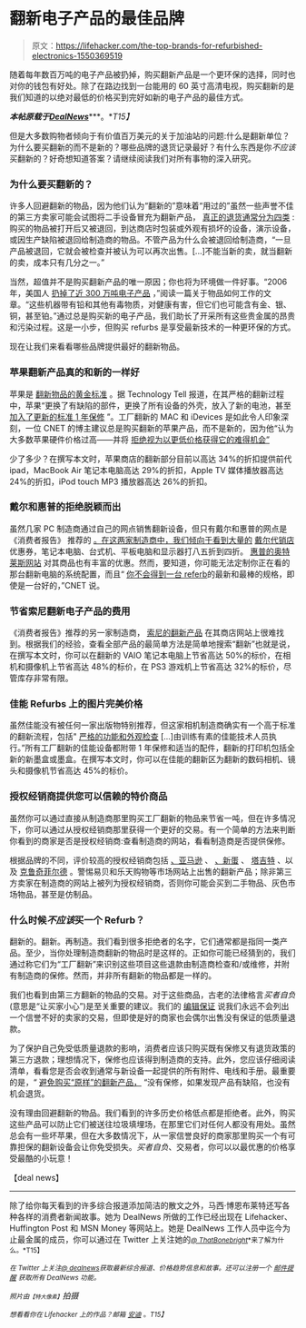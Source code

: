 # 翻新电子产品的最佳品牌

> 原文：<https://lifehacker.com/the-top-brands-for-refurbished-electronics-1550369519>

随着每年数百万吨的电子产品被扔掉，购买翻新产品是一个更环保的选择，同时也对你的钱包有好处。除了在路边找到一台能用的 60 英寸高清电视，购买翻新的是我们知道的以绝对最低的价格买到完好如新的电子产品的最佳方式。



***本帖原载于***[***DealNews***](http://dealnews.com/features/The-Top-Brands-for-Refurbished-Electronics-Offer-Discounts-of-Up-to-50-/908214.html)***。**T15】*

但是大多数购物者倾向于有价值百万美元的关于加油站的问题:什么是翻新单位？为什么要买翻新的而不是新的？哪些品牌的退货记录最好？有什么东西是你*不应该*买翻新的？好奇想知道答案？请继续阅读我们对所有事物的深入研究。

### 为什么要买翻新的？

许多人回避翻新的物品，因为他们认为“翻新的”意味着“用过的”虽然一些声誉不佳的第三方卖家可能会试图将二手设备冒充为翻新产品， [真正的退货通常分为四类](https://lifehacker.com/6-common-tech-myths-that-cost-you-money-5972780) :购买的物品被打开后又被退回，到达商店时包装或外观有损坏的设备，演示设备，或因生产缺陷被退回给制造商的物品。不管产品为什么会被退回给制造商，“一旦产品被退回，它就会被检查并被认为可以再次出售。[...]不能当新的卖，就当翻新的卖，成本只有几分之一。”

当然，超值并不是购买翻新产品的唯一原因；你也将为环境做一件好事。“2006 年，美国人 [扔掉了近 300 万吨电子产品](http://dealnews.com/lw/artclick.html?2,908214,4890723) ，”阅读一篇关于物品如何工作的文章。“这些机器带有铅和其他有毒物质，对健康有害，但它们也可能含有金、银、铜，甚至铂。”通过总是购买新的电子产品，我们助长了开采所有这些贵金属的昂贵和污染过程。这是一小步，但购买 refurbs 是享受最新技术的一种更环保的方式。

现在让我们来看看哪些品牌提供最好的翻新物品。

### 苹果翻新产品真的和新的一样好

苹果是 [翻新物品的黄金标准](http://dealnews.com/lw/artclick.html?2,908214,4890771) 。据 Technology Tell 报道，在其严格的翻新过程中，苹果“更换了有缺陷的部件，更换了所有设备的外壳，放入了新的电池，甚至 [加入了更新的标准 1 年保修](http://dealnews.com/lw/artclick.html?2,908214,4890726) ”。工厂翻新的 MAC 和 iDevices 是如此令人印象深刻，一位 CNET 的博主建议总是购买翻新的苹果产品，而不是新的，因为他“认为大多数苹果硬件价格过高——并将 [拒绝视为以更低价格获得它的难得机会”](http://dealnews.com/lw/artclick.html?2,908214,4890729)

少了多少？在撰写本文时，苹果商店的翻新部分目前以高达 34%的折扣提供前代 ipad，MacBook Air 笔记本电脑高达 29%的折扣，Apple TV 媒体播放器高达 24%的折扣，iPod touch MP3 播放器高达 26%的折扣。

### 戴尔和惠普的拒绝脱颖而出

虽然几家 PC 制造商通过自己的网点销售翻新设备，但只有戴尔和惠普的网点是《消费者报告》 推荐的 [。在这两家制造商中，我们倾向于看到大量的](http://dealnews.com/lw/artclick.html?2,908214,4890732) [戴尔代销店](http://dealnews.com/lw/artclick.html?2,908214,4890774) 优惠券，笔记本电脑、台式机、平板电脑和显示器打八五折到四折。 [惠普的奥特莱斯网站](http://dealnews.com/lw/artclick.html?2,908214,4890777) 对其商品也有丰富的优惠。然而，要知道，你可能无法定制你正在看的那台翻新电脑的系统配置，而且“ [你不会得到一台 referb](http://dealnews.com/lw/artclick.html?2,908214,4890735)的最新和最棒的规格，即使是一台好的，”CNET 说。

### 节省索尼翻新电子产品的费用

《消费者报告》推荐的另一家制造商， [索尼的翻新产品](http://dealnews.com/lw/artclick.html?2,908214,4890780) 在其商店网站上很难找到。根据我们的经验，查看全部产品的最简单方法是简单地搜索“翻新”也就是说，在撰写本文时，你可以在翻新的 VAIO 笔记本电脑上节省高达 50%的标价，在相机和摄像机上节省高达 48%的标价，在 PS3 游戏机上节省高达 32%的标价，尽管库存非常有限。

### 佳能 Refurbs 上的图片完美价格

虽然佳能没有被任何一家出版物特别推荐，但这家相机制造商确实有一个高于标准的翻新流程，包括" [严格的功能和外观检查](http://dealnews.com/lw/artclick.html?2,908214,4890738) [...]由训练有素的佳能技术人员执行。”所有工厂翻新的佳能设备都附带 1 年保修和适当的配件，翻新的打印机包括全新的新墨盒或墨盒。在撰写本文时，你可以在佳能的翻新区为翻新的数码相机、镜头和摄像机节省高达 45%的标价。

### 授权经销商提供您可以信赖的特价商品

虽然你可以通过直接从制造商那里购买工厂翻新的物品来节省一吨，但在许多情况下，你可以通过从授权经销商那里获得一个更好的交易。有一个简单的方法来判断你看到的商家是否是授权经销商:查看制造商的网站，看看制造商是否提供保修。

根据品牌的不同，评价较高的授权经销商包括 [、亚马逊](http://dealnews.com/s313/Amazon/) 、 [、新蛋](http://dealnews.com/s504/Newegg/) 、 [塔吉特](http://dealnews.com/s318/Target/) 、以及 [克鲁奇菲尔德](http://dealnews.com/s912/Crutchfield/) 。警惕易贝和乐天购物等市场网站上出售的翻新产品；除非第三方卖家在制造商的网站上被列为授权经销商，否则你可能会买到二手物品、灰色市场物品，甚至是仿制品。

### 什么时候*不应该*买一个 Refurb？

翻新的。翻新。再制造。我们看到很多拒绝者的名字，它们通常都是指同一类产品。至少，当你处理制造商翻新的物品时是这样的。正如你可能已经猜到的，我们通过称它们为“工厂翻新”来识别这些项目这些退款由制造商检查和/或维修，并附有制造商的保修。然而，并非所有翻新的物品都是一样的。

我们也看到由第三方翻新的物品的交易。对于这些商品，古老的法律格言*买者自负*(意思是“让买家小心”)是至关重要的建议。我们的 [编辑保证](http://dealnews.com/pages/about.html) 说我们永远不会列出一个信誉不好的卖家的交易，但即使是好的商家也会偶尔出售没有保证的低质量退款。

为了保护自己免受低质量退款的影响，消费者应该只购买既有保修又有退货政策的第三方退款；理想情况下，保修也应该得到制造商的支持。此外，您应该仔细阅读清单，看看您是否会收到通常与新设备一起提供的所有附件、电线和手册。最重要的是，“ [避免购买“原样”的翻新产品，](http://dealnews.com/lw/artclick.html?2,908214,4890756) “没有保修，如果发现产品有缺陷，也没有机会退货。

没有理由回避翻新的物品。我们看到的许多历史价格低点都是拒绝者。此外，购买这些产品可以防止它们被送往垃圾填埋场，在那里它们对任何人都没有用处。虽然总会有一些坏苹果，但在大多数情况下，从一家信誉良好的商家那里购买一个有可靠担保的翻新设备会让你免受损失。*买者自负*、交易者，你可以以最优惠的价格享受最酷的小玩意！

【deal news】

* * *

除了给你每天看到的许多综合报道添加简洁的散文之外，马西·博恩布莱特还写各种各样的消费者新闻故事。她为 DealNews 所做的工作已经出现在 Lifehacker、Huffington Post 和 MSN Money 等网站上。她是 DealNews 工作人员中迄今为止最金属的成员，你可以通过在 Twitter 上关注她的[<small>*@ ThatBonebright*</small>](http://twitter.com/ThatBonebright)<small>*来了解为什么。*T15】</small>

<small>*在 Twitter 上关注*</small>[<small>*@ dealnews*</small>](http://twitter.com/dealnews)<small>*获取最新综合报道、价格趋势信息和故事。还可以注册一个*</small> [<small>*邮件提醒*</small>](https://dealnews.com/mydealnews/get-alert.html?c=485) <small>*获取所有 DealNews 功能。*</small>

<small>*照片由*</small><small><small>*【特大像素】*</small></small>*拍摄*

*<small>*想看看你在 Lifehacker 上的作品？邮箱*</small> [<small>*安迪*</small>](mailto:andy@lifehacker.com) <small>*。*T15】</small>*